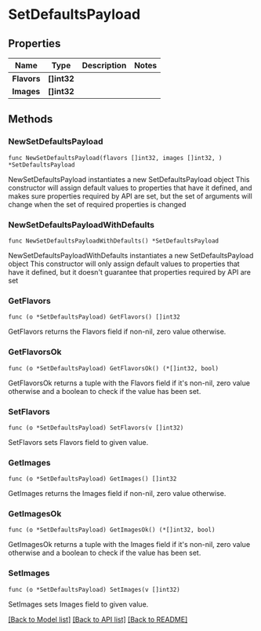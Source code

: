 # SetDefaultsPayload

## Properties

Name | Type | Description | Notes
------------ | ------------- | ------------- | -------------
**Flavors** | **[]int32** |  | 
**Images** | **[]int32** |  | 

## Methods

### NewSetDefaultsPayload

`func NewSetDefaultsPayload(flavors []int32, images []int32, ) *SetDefaultsPayload`

NewSetDefaultsPayload instantiates a new SetDefaultsPayload object
This constructor will assign default values to properties that have it defined,
and makes sure properties required by API are set, but the set of arguments
will change when the set of required properties is changed

### NewSetDefaultsPayloadWithDefaults

`func NewSetDefaultsPayloadWithDefaults() *SetDefaultsPayload`

NewSetDefaultsPayloadWithDefaults instantiates a new SetDefaultsPayload object
This constructor will only assign default values to properties that have it defined,
but it doesn't guarantee that properties required by API are set

### GetFlavors

`func (o *SetDefaultsPayload) GetFlavors() []int32`

GetFlavors returns the Flavors field if non-nil, zero value otherwise.

### GetFlavorsOk

`func (o *SetDefaultsPayload) GetFlavorsOk() (*[]int32, bool)`

GetFlavorsOk returns a tuple with the Flavors field if it's non-nil, zero value otherwise
and a boolean to check if the value has been set.

### SetFlavors

`func (o *SetDefaultsPayload) SetFlavors(v []int32)`

SetFlavors sets Flavors field to given value.


### GetImages

`func (o *SetDefaultsPayload) GetImages() []int32`

GetImages returns the Images field if non-nil, zero value otherwise.

### GetImagesOk

`func (o *SetDefaultsPayload) GetImagesOk() (*[]int32, bool)`

GetImagesOk returns a tuple with the Images field if it's non-nil, zero value otherwise
and a boolean to check if the value has been set.

### SetImages

`func (o *SetDefaultsPayload) SetImages(v []int32)`

SetImages sets Images field to given value.



[[Back to Model list]](../README.md#documentation-for-models) [[Back to API list]](../README.md#documentation-for-api-endpoints) [[Back to README]](../README.md)


